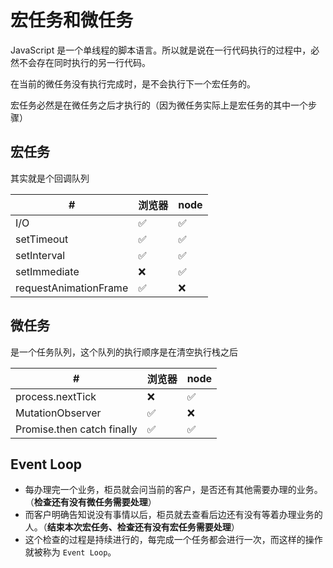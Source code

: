 # 宏任务和微任务

JavaScript 是一个单线程的脚本语言。所以就是说在一行代码执行的过程中，必然不会存在同时执行的另一行代码。

在当前的微任务没有执行完成时，是不会执行下一个宏任务的。

宏任务必然是在微任务之后才执行的（因为微任务实际上是宏任务的其中一个步骤）

## 宏任务

其实就是个回调队列

| #                     | 浏览器 | node |
| --------------------- | ------ | ---- |
| I/O                   | ✅     | ✅   |
| setTimeout            | ✅     | ✅   |
| setInterval           | ✅     | ✅   |
| setImmediate          | ❌     | ✅   |
| requestAnimationFrame | ✅     | ❌   |

## 微任务

是一个任务队列，这个队列的执行顺序是在清空执行栈之后

| #                          | 浏览器 | node |
| -------------------------- | ------ | ---- |
| process.nextTick           | ❌     | ✅   |
| MutationObserver           | ✅     | ❌   |
| Promise.then catch finally | ✅     | ✅   |

## Event Loop

- 每办理完一个业务，柜员就会问当前的客户，是否还有其他需要办理的业务。（**检查还有没有微任务需要处理**）
- 而客户明确告知说没有事情以后，柜员就去查看后边还有没有等着办理业务的人。（**结束本次宏任务、检查还有没有宏任务需要处理**）
- 这个检查的过程是持续进行的，每完成一个任务都会进行一次，而这样的操作就被称为 `Event Loop`。
